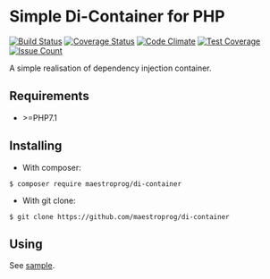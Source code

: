 # Simple Di-Container for PHP
[![Build Status](https://travis-ci.org/maestroprog/di-container.svg?branch=master)](https://travis-ci.org/maestroprog/di-container)
[![Coverage Status](https://coveralls.io/repos/github/maestroprog/di-container/badge.svg?branch=master)](https://coveralls.io/github/maestroprog/di-container?branch=master)
[![Code Climate](https://codeclimate.com/github/maestroprog/di-container/badges/gpa.svg)](https://codeclimate.com/github/maestroprog/di-container)
[![Test Coverage](https://codeclimate.com/github/maestroprog/di-container/badges/coverage.svg)](https://codeclimate.com/github/maestroprog/di-container/coverage)
[![Issue Count](https://codeclimate.com/github/maestroprog/di-container/badges/issue_count.svg)](https://codeclimate.com/github/maestroprog/di-container)

A simple realisation of dependency injection container.

## Requirements

 * \>=PHP7.1

## Installing

* With composer:

 `$ composer require maestroprog/di-container`
 
* With git clone:

 `$ git clone https://github.com/maestroprog/di-container`
 
## Using

See [sample](sample/index.php).
